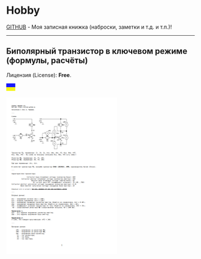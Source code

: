 # Hobby
[GITHUB](https://github.com) - Моя записная книжка (наброски, заметки и т.д. и т.п.)!

<hr>

## Биполярный транзистор в ключевом режиме (формулы, расчёты)

Лицензия (License): **Free**.

![](https://github.com/drilnet/electronics/blob/master/UA.png)

![](https://github.com/drilnet/electronics/blob/master/Bipolar%20transistor%20in%20key%20mode/Calculations%201%20(draft)%2C%20miniature%201.png)
